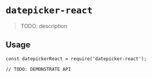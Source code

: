 # `datepicker-react`

> TODO: description

## Usage

```
const datepickerReact = require('datepicker-react');

// TODO: DEMONSTRATE API
```
